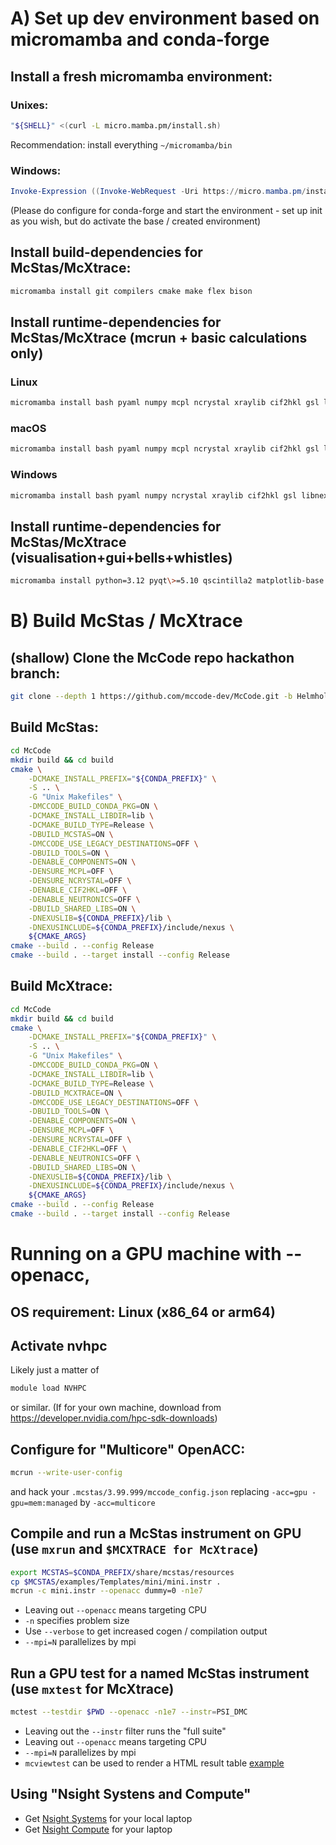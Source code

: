# A) Set up dev environment based on micromamba and conda-forge

## Install a fresh micromamba environment:
### Unixes:
```bash 
"${SHELL}" <(curl -L micro.mamba.pm/install.sh)
```
Recommendation: install everything `~/micromamba/bin`

### Windows:
```PowerShell 
Invoke-Expression ((Invoke-WebRequest -Uri https://micro.mamba.pm/install.ps1 -UseBasicParsing).Content)
```
(Please do configure for conda-forge and start the environment - set up init as you wish, but do activate the base / created environment)

## Install build-dependencies for McStas/McXtrace:
```bash 
micromamba install git compilers cmake make flex bison
```

## Install runtime-dependencies for McStas/McXtrace (mcrun + basic calculations only)
### Linux
```bash 
micromamba install bash pyaml numpy mcpl ncrystal xraylib cif2hkl gsl libnexus openmpi=4 ucx
```
### macOS
```bash 
micromamba install bash pyaml numpy mcpl ncrystal xraylib cif2hkl gsl libnexus openmpi=4
```
### Windows 
```PowerShell 
micromamba install bash pyaml numpy ncrystal xraylib cif2hkl gsl libnexus msmpi
```

## Install runtime-dependencies for McStas/McXtrace (visualisation+gui+bells+whistles)
```bash 
micromamba install python=3.12 pyqt\>=5.10 qscintilla2 matplotlib-base tornado\>=5 scipy pillow pyqtgraph qtpy nodejs ply rsync jinja2 mcstasscript jupytext jupyterlab nexpy
```

# B) Build McStas / McXtrace
## (shallow) Clone the McCode repo hackathon branch:
```bash 
git clone --depth 1 https://github.com/mccode-dev/McCode.git -b Helmholtz-hackathon-2025
```

## Build McStas:
```bash https://github.com/mccode-dev/Helmholtz2025/tree/main/install
cd McCode
mkdir build && cd build
cmake \
    -DCMAKE_INSTALL_PREFIX="${CONDA_PREFIX}" \
    -S .. \
    -G "Unix Makefiles" \
    -DMCCODE_BUILD_CONDA_PKG=ON \
    -DCMAKE_INSTALL_LIBDIR=lib \
    -DCMAKE_BUILD_TYPE=Release \
    -DBUILD_MCSTAS=ON \
    -DMCCODE_USE_LEGACY_DESTINATIONS=OFF \
    -DBUILD_TOOLS=ON \
    -DENABLE_COMPONENTS=ON \
    -DENSURE_MCPL=OFF \
    -DENSURE_NCRYSTAL=OFF \
    -DENABLE_CIF2HKL=OFF \
    -DENABLE_NEUTRONICS=OFF \
    -DBUILD_SHARED_LIBS=ON \
    -DNEXUSLIB=${CONDA_PREFIX}/lib \
    -DNEXUSINCLUDE=${CONDA_PREFIX}/include/nexus \
    ${CMAKE_ARGS}
cmake --build . --config Release
cmake --build . --target install --config Release
```

## Build McXtrace:
```bash 
cd McCode
mkdir build && cd build
cmake \
    -DCMAKE_INSTALL_PREFIX="${CONDA_PREFIX}" \
    -S .. \
    -G "Unix Makefiles" \
    -DMCCODE_BUILD_CONDA_PKG=ON \
    -DCMAKE_INSTALL_LIBDIR=lib \
    -DCMAKE_BUILD_TYPE=Release \
    -DBUILD_MCXTRACE=ON \
    -DMCCODE_USE_LEGACY_DESTINATIONS=OFF \
    -DBUILD_TOOLS=ON \
    -DENABLE_COMPONENTS=ON \
    -DENSURE_MCPL=OFF \
    -DENSURE_NCRYSTAL=OFF \
    -DENABLE_CIF2HKL=OFF \
    -DENABLE_NEUTRONICS=OFF \
    -DBUILD_SHARED_LIBS=ON \
    -DNEXUSLIB=${CONDA_PREFIX}/lib \
    -DNEXUSINCLUDE=${CONDA_PREFIX}/include/nexus \
    ${CMAKE_ARGS}
cmake --build . --config Release
cmake --build . --target install --config Release
```

# Running on a GPU machine with --openacc, 
## OS requirement: Linux (x86_64 or arm64)

## Activate nvhpc
Likely just a matter of
```bash 
module load NVHPC
```
or similar. (If for your own machine, download from https://developer.nvidia.com/hpc-sdk-downloads) 

## Configure for "Multicore" OpenACC:
```bash
mcrun --write-user-config
```
and hack your `.mcstas/3.99.999/mccode_config.json` replacing `-acc=gpu -gpu=mem:managed` by `-acc=multicore`

## Compile and run a McStas instrument on GPU (use `mxrun` and `$MCXTRACE for McXtrace`)
```bash
export MCSTAS=$CONDA_PREFIX/share/mcstas/resources
cp $MCSTAS/examples/Templates/mini/mini.instr .
mcrun -c mini.instr --openacc dummy=0 -n1e7
```
* Leaving out `--openacc` means targeting CPU
* `-n` specifies problem size
* Use `--verbose` to get increased cogen / compilation output
* `--mpi=N` parallelizes by mpi


## Run a GPU test for a named McStas instrument (use `mxtest` for McXtrace)
```bash 
mctest --testdir $PWD --openacc -n1e7 --instr=PSI_DMC
```
* Leaving out the `--instr` filter runs the "full suite"
* Leaving out `--openacc` means targeting CPU
* `--mpi=N` parallelizes by mpi
* `mcviewtest` can be used to render a HTML result table [example](https://new-nightly.mcstas.org/2025-03-14_output.html) 

## Using "Nsight Systens and Compute" 
* Get [Nsight Systems](https://developer.nvidia.com/nsight-systems) for your local laptop
* Get [Nsight Compute](https://developer.nvidia.com/nsight-compute) for your laptop

